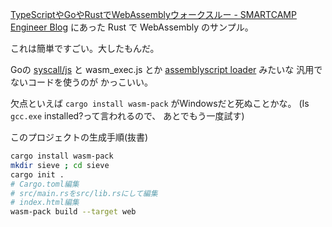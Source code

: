 [TypeScriptやGoやRustでWebAssemblyウォークスルー - SMARTCAMP Engineer Blog](https://tech.smartcamp.co.jp/entry/wasm-walkthrough)
にあった Rust で WebAssembly のサンプル。 

これは簡単ですごい。大したもんだ。

Goの [syscall/js](https://pkg.go.dev/syscall/js) と wasm_exec.js
とか
[assemblyscript loader](https://github.com/AssemblyScript/assemblyscript/tree/main/lib/loader)
みたいな
汎用でないコードを使うのが
かっこいい。

欠点といえば
`cargo install wasm-pack`
がWindowsだと死ぬことかな。
(Is `gcc.exe` installed?って言われるので、
あとでもう一度試す)

このプロジェクトの生成手順(抜書)
```bash
cargo install wasm-pack
mkdir sieve ; cd sieve
cargo init .
# Cargo.toml編集
# src/main.rsをsrc/lib.rsにして編集
# index.html編集
wasm-pack build --target web
```
